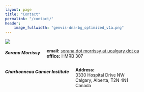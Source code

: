 ```yaml
---
layout: page
title: "Contact"
permalink: "/contact/"
header:
    image_fullwidth: "genvis-dna-bg_optimized_v1a.png"
---
```


<div class="row">
    <div class="small-12 small-centered columns">
        <img src="https://charbonneau.ucalgary.ca/files/charbonneau/sorana-headshot.jpg">
    </div>
</div>

<div class="row">
    <div class="small-6 columns">
    <h5>Sorana Morrissy</h5>
    <p>
      <b>email:</b> <a href="mailto:sorana.morrissy@ucalgary.ca">sorana dot morrissy at ucalgary dot ca</a><br>
      <b>office:</b> HMRB 307<br>
    </p>
    </div>
</div>

<div class="row">
    <div class="small-12 small-centered columns">
        <h5>Charbonneau Cancer Institute</h5>
        <p>
          <b>Address:</b><br> 3330 Hospital Drive NW<br>
          Calgary, Alberta, T2N 4N1<br>
          Canada<br>
        </p>
    </div>
</div>
